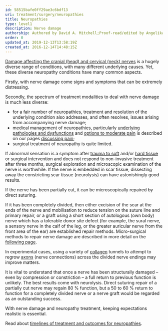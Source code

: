 ```yaml
---
id: 58515bafe0ff29ae3c6bdf13
uri: treatment/surgery/neuropathies
title: Neuropathies
type: level1
description: Nerve damage
authorship: Authored by David A. Mitchell;Proof-read/edited by Angelika Sebald
order: 0
updated_at: 2019-12-13T13:58:19Z
created_at: 2016-12-14T14:48:15Z
---
```


<p><a href="/diagnosis/a-z/neuropathies/detailed">Damage
        affecting the cranial (head) and cervical (neck)
        nerves</a> is a hugely diverse range of conditions,
    with many different underlying causes. Yet, these
    diverse neuropathy conditions have many common aspects.
</p>
<p>Firstly, with nerve damage come signs and symptoms that
    can be extremely distressing.</p>
<p>Secondly, the spectrum of treatment modalities to deal
    with nerve damage is much less diverse:</p>
<ul>
    <li>for a fair number of neuropathies, treatment and
        resolution of the underlying condition also
        addresses, and often resolves, issues arising from
        accompanying nerve damage;</li>
    <li>medical management of neuropathies, particularly <a href="/treatment-other medication-pain-level2">underlying
            pathologies and dysfunctions</a> and <a href="/treatment/other/medication/pain/detailed">options
            to moderate pain</a> is described on our pages
        <a href="/treatment/other/medication/pain">discussing
            pain</a>;</li>
    <li>surgical treatment of neuropathy is quite limited.
    </li>
</ul>
<p>If abnormal sensation is a symptom after <a href="/diagnosis/a-z/damage">trauma to
        soft</a> and/or <a href="/diagnosis/a-z/fracture">hard
        tissue</a> or surgical intervention and does not
    respond to non-invasive treatment after three months,
    surgical exploration and microscopic examination of the
    nerve is worthwhile. If the nerve is embedded in scar
    tissue, dissecting away the constricting scar tissue
    (neurolysis) can have astonishingly good results.</p>
<p>If the nerve has been partially cut, it can be
    microscopically repaired by direct suturing.</p>
<p>If it has been completely divided, then either excision
    of the scar at the ends of the nerve and mobilisation to
    reduce tension on the suture line and primary repair, or
    a graft using a short section of autologous (own body)
    nerve which has a tolerable donor site defect (for
    example, the sural nerve, a sensory nerve in the calf of
    the leg, or the greater auricular nerve from the front
    area of the ear) are established repair methods.
    Micro-surgical methods to repair nerve damage are
    described in more detail on the <a href="/treatment/surgery/neuropathies/more-info">following
        page</a>.</p>
<p>In experimental cases, using a variety of <a href="/treatment/other/medication/miscellaneous/collagen">collagen</a>
    tunnels to attempt to regrow <a href="/treatment/other/medication/pain/more-info">axons</a>
    (nerve connections) across the divided nerve endings may
    improve matters.</p>
<p>It is vital to understand that once a nerve has been
    structurally damaged – even by compression or
    constriction – a full return to previous function is
    unlikely. The best results come with neurolysis. Direct
    suturing repair of a partially cut nerve may regain 80 %
    function, but a 50 to 60 % return to function for a
    completely divided nerve or a nerve graft would be
    regarded as an outstanding success.</p>
<p>With nerve damage and neuropathy treatment, keeping
    expectations realistic is essential.</p>
<aside>
    <p>Read about <a href="/treatment/timelines/neuropathies">timelines
            of treatment and outcomes for neuropathies</a>.
    </p>
</aside>
